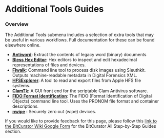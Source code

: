 Additional Tools Guides
===========================





### Overview

The Additional Tools submenu includes a selection of extra tools that may be useful in various workflows. Full documentation for these can be found elsewhere online.

* [**Antiword**](https://github.com/grobian/antiword): Extract the contents of legacy word (binary) documents
* [**Bless Hex Editor**](https://github.com/afrantzis/bless): Hex editors to inspect and edit hexadecimal representations of files and devices.
* [**Fiwalk**](https://github.com/anarchivist/fiwalk-dgi): Command line tool to process disk images using Sleuthkit. Outputs machine-readable metadata in Digital Forensics XML.
* [**HFSExplorer**](https://www.catacombae.org/hfsexplorer/): A tool to read and export files from Apple HFS file systems.
* [**ClamTk**](https://github.com/dave-theunsub/clamtk): A GUI front end for the scriptable Clam Antivirus software.
* [**FIDO Format Identification**](https://github.com/openpreserve/fido): The FIDO (Format Identification of Digital Objects) command line tool. Uses the PRONOM file format and container descriptions.
* [**nwipe**](https://github.com/martijnvanbrummelen/nwipe) : Securely zero out (wipe) devices.



  








 If you would like to provide feedback for this page, please follow this [link to the BitCurator Wiki Google Form](https://docs.google.com/forms/d/e/1FAIpQLSelmRx1VmgDEg3dU5_8cXZy9MZ5v8_sAl-Ur2nPFLAi6Lvu2w/viewform?usp=sf_link) for the BitCurator All Step-by-Step Guides section.
